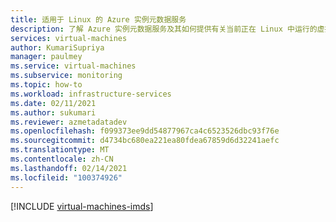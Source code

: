 ```yaml
---
title: 适用于 Linux 的 Azure 实例元数据服务
description: 了解 Azure 实例元数据服务及其如何提供有关当前正在 Linux 中运行的虚拟机实例的信息。
services: virtual-machines
author: KumariSupriya
manager: paulmey
ms.service: virtual-machines
ms.subservice: monitoring
ms.topic: how-to
ms.workload: infrastructure-services
ms.date: 02/11/2021
ms.author: sukumari
ms.reviewer: azmetadatadev
ms.openlocfilehash: f099373ee9dd54877967ca4c6523526dbc93f76e
ms.sourcegitcommit: d4734bc680ea221ea80fdea67859d6d32241aefc
ms.translationtype: MT
ms.contentlocale: zh-CN
ms.lasthandoff: 02/14/2021
ms.locfileid: "100374926"
---
```

[!INCLUDE [virtual-machines-imds](../../../includes/virtual-machines-imds.md)]
